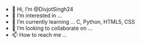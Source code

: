 - 👋 Hi, I’m @DivjotSingh24
- 👀 I’m interested in ...
- 🌱 I’m currently learning ... C, Python, HTML5, CSS
- 💞️ I’m looking to collaborate on ...
- 📫 How to reach me ...

<!---
DivjotSingh24/DivjotSingh24 is a ✨ special ✨ repository because its `README.md` (this file) appears on your GitHub profile.
You can click the Preview link to take a look at your changes.
--->
